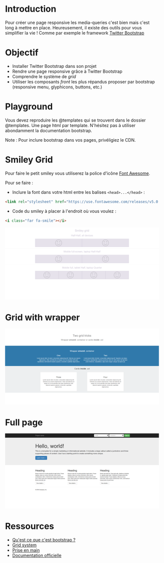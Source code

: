 # Introduction

Pour créer une page responsive les media-queries c'est bien mais c'est long à mettre en place. Heureusement,
il existe des outils pour vous simplifier la vie ! Comme par exemple  le framework [Twitter Bootstrap](http://getbootstrap.com/)

# Objectif

* Installer Twitter Bootstrap dans son projet
* Rendre une page responsive grâce à Twitter Bootstrap
* Comprendre le système de *grid*
* Utiliser les composants *front* les plus répandus proposer par bootstrap (responsive menu, glyphicons, buttons, etc.)

# Playground

Vous devez reproduire les @templates qui se trouvent dans le dossier @templates. Une page html par template. N'hésitez pas à utiliser abondamment la documentation bootstrap.

Note :
Pour inclure bootstrap dans vos pages, privéligiez le CDN.

# Smiley Grid

Pour faire le petit smiley vous utiliserez la police d'icône [Font Awesome](https://fontawesome.com/get-started/web-fonts-with-css).

Pour se faire :

* Inclure la font dans votre html entre les balises `<head>...</head>` :
```html
<link rel="stylesheet" href="https://use.fontawesome.com/releases/v5.0.13/css/all.css" integrity="sha384-DNOHZ68U8hZfKXOrtjWvjxusGo9WQnrNx2sqG0tfsghAvtVlRW3tvkXWZh58N9jp" crossorigin="anonymous">
```
* Code du smiley à placer à l'endroit où vous voulez : 
```html 
<i class="far fa-smile"></i>
```

![smiley-grid](./@templates/smiley-grid.png)

# Grid with wrapper

![Grid wrapper](./@templates/grid-wrapper.png)

# Full page

![Full page](./@templates/full.png)

# Ressources

* [Qu'est ce que c'est bootstrap ?](https://www.quackit.com/bootstrap/bootstrap_4/tutorial/what_is_bootstrap.cfm)
* [Grid system](https://www.quackit.com/bootstrap/bootstrap_4/tutorial/bootstrap_grid_system.cfm)
* [Prise en main](https://www.quackit.com/bootstrap/bootstrap_4/tutorial/)
* [Documentation officielle](http://getbootstrap.com/docs/4.1/getting-started/introduction/)
